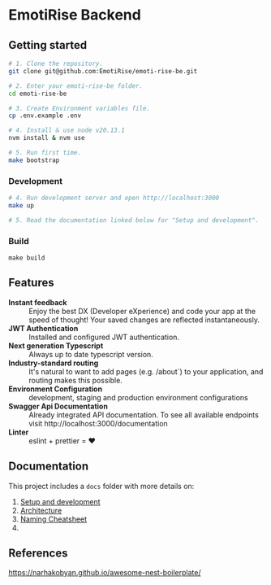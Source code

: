 
# EmotiRise Backend

## Getting started

```bash
# 1. Clone the repository.
git clone git@github.com:EmotiRise/emoti-rise-be.git

# 2. Enter your emoti-rise-be folder.
cd emoti-rise-be

# 3. Create Environment variables file.
cp .env.example .env

# 4. Install & use node v20.13.1
nvm install & nvm use

# 5. Run first time.
make bootstrap
```

### Development
```bash
# 4. Run development server and open http://localhost:3000
make up

# 5. Read the documentation linked below for "Setup and development".
```

### Build

```
make build
```

## Features

<dl>
  <!-- <dt><b>Quick scaffolding</b></dt>
  <dd>Create modules, services, controller - right from the CLI!</dd> -->

  <dt><b>Instant feedback</b></dt>
  <dd>Enjoy the best DX (Developer eXperience) and code your app at the speed of thought! Your saved changes are reflected instantaneously.</dd>

  <dt><b>JWT Authentication</b></dt>
  <dd>Installed and configured JWT authentication.</dd>

  <dt><b>Next generation Typescript</b></dt>
  <dd>Always up to date typescript version.</dd>

  <dt><b>Industry-standard routing</b></dt>
  <dd>It's natural to want to add pages (e.g. /about`) to your application, and routing makes this possible.</dd>

  <dt><b>Environment Configuration</b></dt>
  <dd>development, staging and production environment configurations</dd>

  <dt><b>Swagger Api Documentation</b></dt>
  <dd>Already integrated API documentation. To see all available endpoints visit http://localhost:3000/documentation</dd>

  <dt><b>Linter</b></dt>
  <dd>eslint + prettier = ❤️</dd>
</dl>

## Documentation

This project includes a `docs` folder with more details on:

1.  [Setup and development](docs/development.md)
1.  [Architecture](docs/architecture.md)
1.  [Naming Cheatsheet](docs/naming-cheatsheet.md)
2.  

## References
https://narhakobyan.github.io/awesome-nest-boilerplate/
